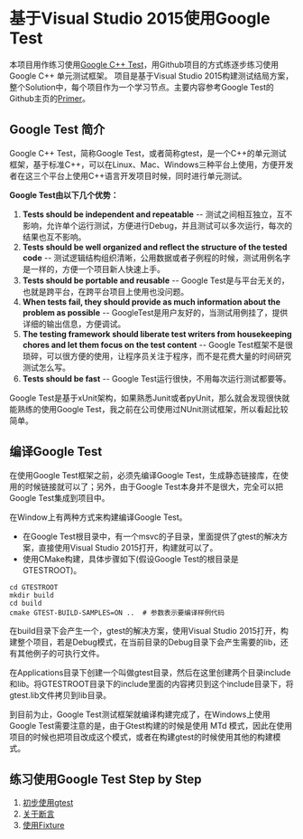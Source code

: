 # 基于Visual Studio 2015使用Google Test

本项目用作练习使用[Google C++ Test](https://github.com/google/googletest)，用Github项目的方式练逐步练习使用Google C++ 单元测试框架。
项目是基于Visual Studio 2015构建测试结局方案，整个Solution中，每个项目作为一个学习节点。主要内容参考Google Test的Github主页的[Primer](https://github.com/google/googletest/blob/master/googletest/docs/Primer.md)。

## Google Test 简介
Google C++ Test，简称Google Test，或者简称gtest，是一个C++的单元测试框架，基于标准C++，可以在Linux、Mac、Windows三种平台上使用，方便开发者在这三个平台上使用C++语言开发项目时候，同时进行单元测试。

**Google Test由以下几个优势：**
1. **Tests should be independent and repeatable** -- 测试之间相互独立，互不影响，允许单个运行测试，方便进行Debug，并且测试可以多次运行，每次的结果也互不影响。
2. **Tests should be well organized and reflect the structure of the tested code** -- 测试逻辑结构组织清晰，公用数据或者子例程的时候，测试用例名字是一样的，方便一个项目新人快速上手。
3. **Tests should be portable and reusable** -- Google Test是与平台无关的，也就是跨平台，在跨平台项目上使用也没问题。
4. **When tests fail, they should provide as much information about the problem as possible** -- GoogleTest是用户友好的，当测试用例挂了，提供详细的输出信息，方便调试。
5. **The testing framework should liberate test writers from housekeeping chores and let them focus on the test content** -- Google Test框架不是很琐碎，可以很方便的使用，让程序员关注于程序，而不是花费大量的时间研究测试怎么写。
6. **Tests should be fast** -- Google Test运行很快，不用每次运行测试都要等。

Google Test是基于xUnit架构，如果熟悉Junit或者pyUnit，那么就会发现很快就能熟练的使用Google Test，我之前在公司使用过NUnit测试框架，所以看起比较简单。

## 编译Google Test

在使用Google Test框架之前，必须先编译Google Test，生成静态链接库，在使用的时候链接就可以了；另外，由于Google Test本身并不是很大，完全可以把Google Test集成到项目中。

在Window上有两种方式来构建编译Google Test。
- 在Google Test根目录中，有一个msvc的子目录，里面提供了gtest的解决方案，直接使用Visual Studio 2015打开，构建就可以了。
- 使用CMake构建，具体步骤如下(假设Google Test的根目录是 GTESTROOT)。

```
cd GTESTROOT
mkdir build
cd build
cmake GTEST-BUILD-SAMPLES=ON ..  # 参数表示要编译样例代码
```

在build目录下会产生一个，gtest的解决方案，使用Visual Studio 2015打开，构建整个项目，若是Debug模式，在当前目录的Debug目录下会产生需要的lib，还有其他例子的可执行文件。

在Applications目录下创建一个叫做gtest目录，然后在这里创建两个目录include和lib。将GTESTROOT目录下的include里面的内容拷贝到这个include目录下，将gtest.lib文件拷贝到lib目录。

到目前为止，Google Test测试框架就编译构建完成了，在Windows上使用Google Test需要注意的是，由于Gtest构建的时候是使用 MTd 模式，因此在使用项目的时候也把项目改成这个模式，或者在构建gtest的时候使用其他的构建模式。

## 练习使用Google Test Step by Step

1. [初步使用gtest](https://github.com/zhangxiaoya/GTestInAction/tree/master/GTestInAction)
2. [关于断言](https://github.com/zhangxiaoya/GTestInAction/tree/master/ActionTwo)
3. [使用Fixture](https://github.com/zhangxiaoya/GTestInAction/tree/master/ActionThree)